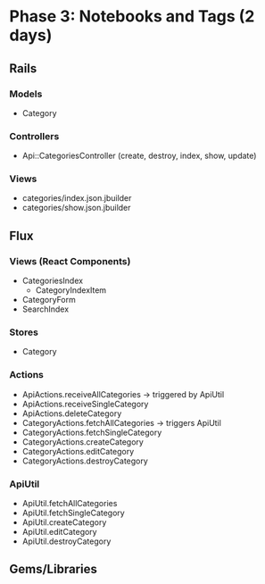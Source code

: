 # Phase 3: Notebooks and Tags (2 days)

## Rails
### Models
* Category

### Controllers
* Api::CategoriesController (create, destroy, index, show, update)

### Views
* categories/index.json.jbuilder
* categories/show.json.jbuilder


## Flux
### Views (React Components)
* CategoriesIndex
  - CategoryIndexItem
* CategoryForm
* SearchIndex

### Stores
* Category

### Actions
* ApiActions.receiveAllCategories -> triggered by ApiUtil
* ApiActions.receiveSingleCategory
* ApiActions.deleteCategory
* CategoryActions.fetchAllCategories -> triggers ApiUtil
* CategoryActions.fetchSingleCategory
* CategoryActions.createCategory
* CategoryActions.editCategory
* CategoryActions.destroyCategory

### ApiUtil
* ApiUtil.fetchAllCategories
* ApiUtil.fetchSingleCategory
* ApiUtil.createCategory
* ApiUtil.editCategory
* ApiUtil.destroyCategory

## Gems/Libraries
